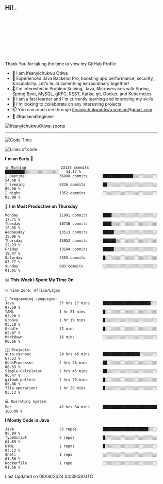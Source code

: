 <!-- BLOG-POST-LIST:START --><!-- BLOG-POST-LIST:END -->

## Hi! <img src="https://media.giphy.com/media/hvRJCLFzcasrR4ia7z/giphy.gif" width="4%"> 

Thank You for taking the time to view my GitHub Profile

- 👋 I am Ifeanyichukwu Otiwa
- 🚀 Experienced Java Backend Pro, boosting app performance, security, & scalability. Let's build something extraordinary together!
- 👀 I'm interested in Problem Solving, Java, Microservices with Spring, Spring Boot, MySQL, gRPC, REST, Kafka, git, Docker, and Kubernetes
- 🌱 I am a fast learner and I'm currently learning and improving my skills
- 💞️ I'm looking to collaborate on any interesting projects
- 📫 You can reach me through ifeanyichukwuotiwa.winson@gmail.com
- 🚀 #BackendEngineer

<p align="left" marginTop="10px"> <img src="https://komarev.com/ghpvc/?username=ifeanyichukwuOtiwa-sports&label=Profile%20views&color=0e75b6&style=for-the-badge" alt="ifeanyichukwuOtiwa-sports" /> </p>

***

<!--START_SECTION:waka-->
![Code Time](http://img.shields.io/badge/Code%20Time-2%2C749%20hrs%2024%20mins-blue)

![Lines of code](https://img.shields.io/badge/From%20Hello%20World%20I%27ve%20Written-15.6%20million%20lines%20of%20code-blue)

**I'm an Early 🐤** 

```text
🌞 Morning                23138 commits       █████████░░░░░░░░░░░░░░░░   34.17 % 
🌆 Daytime                36888 commits       ██████████████░░░░░░░░░░░   54.48 % 
🌃 Evening                6336 commits        ██░░░░░░░░░░░░░░░░░░░░░░░   09.36 % 
🌙 Night                  1352 commits        ░░░░░░░░░░░░░░░░░░░░░░░░░   02.00 % 
```
📅 **I'm Most Productive on Thursday** 

```text
Monday                   11991 commits       ████░░░░░░░░░░░░░░░░░░░░░   17.71 % 
Tuesday                  10736 commits       ████░░░░░░░░░░░░░░░░░░░░░   15.85 % 
Wednesday                13513 commits       █████░░░░░░░░░░░░░░░░░░░░   19.96 % 
Thursday                 15052 commits       ██████░░░░░░░░░░░░░░░░░░░   22.23 % 
Friday                   13184 commits       █████░░░░░░░░░░░░░░░░░░░░   19.47 % 
Saturday                 2555 commits        █░░░░░░░░░░░░░░░░░░░░░░░░   03.77 % 
Sunday                   683 commits         ░░░░░░░░░░░░░░░░░░░░░░░░░   01.01 % 
```


📊 **This Week I Spent My Time On** 

```text
🕑︎ Time Zone: Africa/Lagos

💬 Programming Languages: 
Java                     37 hrs 17 mins      ██████████████████████░░░   87.59 % 
YAML                     1 hr 21 mins        █░░░░░░░░░░░░░░░░░░░░░░░░   03.20 % 
Groovy                   1 hr 19 mins        █░░░░░░░░░░░░░░░░░░░░░░░░   03.10 % 
Gradle                   52 mins             █░░░░░░░░░░░░░░░░░░░░░░░░   02.07 % 
Markdown                 16 mins             ░░░░░░░░░░░░░░░░░░░░░░░░░   00.66 % 

🐱‍💻 Projects: 
auto-cashout             28 hrs 45 mins      █████████████████░░░░░░░░   67.53 % 
OddsProcessor            2 hrs 46 mins       ██░░░░░░░░░░░░░░░░░░░░░░░   06.53 % 
Simple-Calculator        2 hrs 45 mins       ██░░░░░░░░░░░░░░░░░░░░░░░   06.47 % 
github-pattern           2 hrs 29 mins       █░░░░░░░░░░░░░░░░░░░░░░░░   05.86 % 
file-operations          1 hr 20 mins        █░░░░░░░░░░░░░░░░░░░░░░░░   03.13 % 

💻 Operating System: 
Mac                      42 hrs 34 mins      █████████████████████████   100.00 % 
```

**I Mostly Code in Java** 

```text
Java                     55 repos            █████████████████████░░░░   85.94 % 
TypeScript               3 repos             █░░░░░░░░░░░░░░░░░░░░░░░░   04.69 % 
HTML                     2 repos             █░░░░░░░░░░░░░░░░░░░░░░░░   03.12 % 
Shell                    1 repo              ░░░░░░░░░░░░░░░░░░░░░░░░░   01.56 % 
Dockerfile               1 repo              ░░░░░░░░░░░░░░░░░░░░░░░░░   01.56 % 
```




 Last Updated on 08/08/2024 04:39:58 UTC
<!--END_SECTION:waka-->

<!--
<p align="center">
![trophy](https://github-profile-trophy.vercel.app/?username=ifeanyichukwuOtiwa-sports&theme=onedark) (https://github.com/ryo-ma/github-profile-trophy)
</p>
-->

<!---
ifeanyi-otiwa/ifeanyi-otiwa is a ✨ special ✨ repository because its `README.md` (this file) appears on your GitHub profile.
You can click the Preview link to take a look at your changes.
--->
